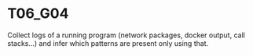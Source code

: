 # T06_G04

Collect logs of a running program (network packages, docker output, call stacks...) and infer which patterns are present only using that.
